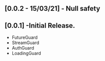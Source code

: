 ## [0.0.2 - 15/03/21] - Null safety

## [0.0.1] -Initial Release.

* FutureGuard
* StreamGuard
* AuthGuard
* LoadingGuard
